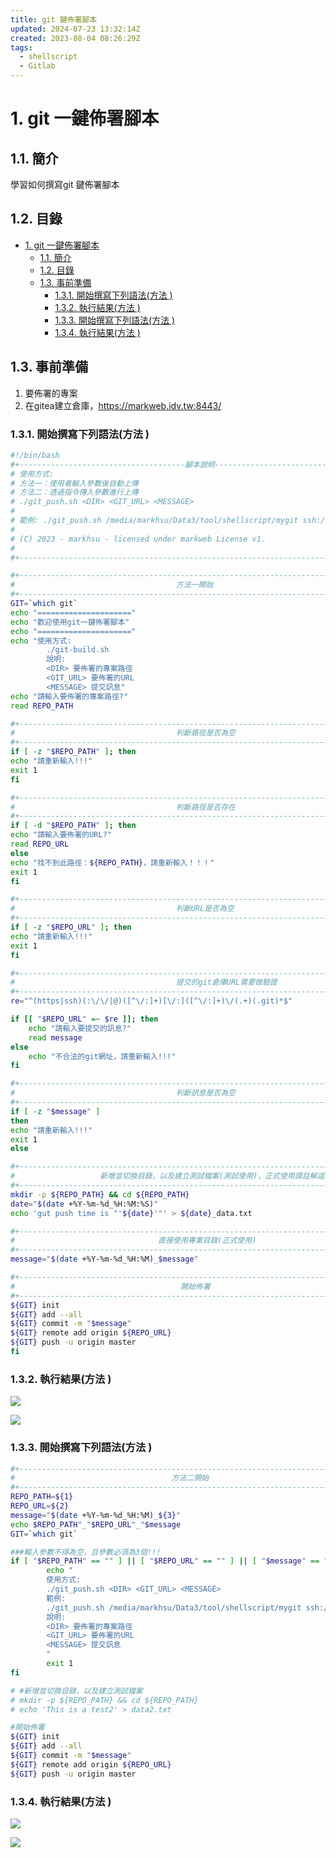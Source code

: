 ```yaml
---
title: git 鍵佈署腳本
updated: 2024-07-23 13:32:14Z
created: 2023-08-04 08:26:29Z
tags:
  - shellscript
  - Gitlab
---
```


# 1. git 一鍵佈署腳本

## 1.1. 簡介
學習如何撰寫git 鍵佈署腳本

## 1.2.  目錄

- [1. git 一鍵佈署腳本](#1-git-一鍵佈署腳本)
  - [1.1. 簡介](#11-簡介)
  - [1.2.  目錄](#12--目錄)
  - [1.3. 事前準備](#13-事前準備)
    - [1.3.1. 開始撰寫下列語法(方法 )](#131-開始撰寫下列語法方法-)
    - [1.3.2. 執行結果(方法 )](#132-執行結果方法-)
    - [1.3.3. 開始撰寫下列語法(方法 )](#133-開始撰寫下列語法方法-)
    - [1.3.4. 執行結果(方法 )](#134-執行結果方法-)


## 1.3. 事前準備

1.  要佈署的專案
2.  在gitea建立倉庫，https://markweb.idv.tw:8443/

<!--more-->

### 1.3.1. 開始撰寫下列語法(方法 )

```bash
#!/bin/bash
#+-------------------------------------腳本說明--------------------------------------------+
# 使用方式: 
# 方法一：使用者輸入參數後自動上傳
# 方法二：透過指令傳入參數進行上傳
# ./git_push.sh <DIR> <GIT_URL> <MESSAGE>
#
# 範例: ./git_push.sh /media/markhsu/Data3/tool/shellscript/mygit ssh://git@markweb.idv.tw:2222/markhsu/aaa.git 測試佈署
#
# (C) 2023 - markhsu - licensed under markweb License v1.
# 
#+----------------------------------------------------------------------------------------+

#+----------------------------------------------------------------------------------------+
#                                    方法一開始
#+----------------------------------------------------------------------------------------+
GIT=`which git`
echo "====================="
echo "歡迎使用git一鍵佈署腳本"
echo "====================="
echo "使用方式:
        ./git-build.sh
        說明:
        <DIR> 要佈署的專案路徑
        <GIT_URL> 要佈署的URL
        <MESSAGE> 提交訊息"
echo "請輸入要佈署的專案路徑?"
read REPO_PATH

#+----------------------------------------------------------------------------------------+
#                                    判斷路徑是否為空
#+----------------------------------------------------------------------------------------+
if [ -z "$REPO_PATH" ]; then
echo "請重新輸入!!!"
exit 1
fi

#+----------------------------------------------------------------------------------------+
#                                    判斷路徑是否存在
#+----------------------------------------------------------------------------------------+
if [ -d "$REPO_PATH" ]; then
echo "請輸入要佈署的URL?"
read REPO_URL
else
echo "找不到此路徑：${REPO_PATH}，請重新輸入！！！"
exit 1
fi

#+----------------------------------------------------------------------------------------+
#                                    判斷URL是否為空
#+----------------------------------------------------------------------------------------+
if [ -z "$REPO_URL" ]; then
echo "請重新輸入!!!"
exit 1
fi

#+----------------------------------------------------------------------------------------+
#                                    提交的git倉庫URL需要做驗證
#+----------------------------------------------------------------------------------------+
re="^(https|ssh)(:\/\/|@)([^\/:]+)[\/:]([^\/:]+)\/(.+)(.git)*$"

if [[ "$REPO_URL" =~ $re ]]; then
    echo "請輸入要提交的訊息?"
    read message
else
    echo "不合法的git網址，請重新輸入!!!"
fi

#+----------------------------------------------------------------------------------------+
#                                    判斷訊息是否為空
#+----------------------------------------------------------------------------------------+
if [ -z "$message" ]
then
echo "請重新輸入!!!"
exit 1
else

#+----------------------------------------------------------------------------------------+
#                   新增並切換目錄，以及建立測試檔案(測試使用)，正式使用請註解這兩行
#+----------------------------------------------------------------------------------------+
mkdir -p ${REPO_PATH} && cd ${REPO_PATH}
date="$(date +%Y-%m-%d_%H:%M:%S)"
echo 'gut push time is "'${date}'"' > ${date}_data.txt

#+----------------------------------------------------------------------------------------+
#                                直接使用專案目錄(正式使用)
#+----------------------------------------------------------------------------------------+
message="$(date +%Y-%m-%d_%H:%M)_$message"

#+----------------------------------------------------------------------------------------+
#                                     開始佈署
#+----------------------------------------------------------------------------------------+
${GIT} init
${GIT} add --all
${GIT} commit -m "$message"
${GIT} remote add origin ${REPO_URL}
${GIT} push -u origin master
fi

```
### 1.3.2. 執行結果(方法 )
![](https://markweb.idv.tw/uploads/upload_a89c3a42ce377eb6e661ec7ce5a892c9.png)

![](https://markweb.idv.tw/uploads/upload_b907d1ee03c1bee59af32904e93f4a29.png)

### 1.3.3. 開始撰寫下列語法(方法 )

```bash
#+----------------------------------------------------------------------------------------+
#                                   方法二開始
#+----------------------------------------------------------------------------------------+
REPO_PATH=${1}
REPO_URL=${2}
message="$(date +%Y-%m-%d_%H:%M)_${3}"
echo $REPO_PATH"_"$REPO_URL"_"$message
GIT=`which git`

###輸入參數不得為空，且參數必須為3個!!!
if [ "$REPO_PATH" == "" ] || [ "$REPO_URL" == "" ] || [ "$message" == "" ] || [ "$#" -ne 3 ] ; then
        echo "
        使用方式:
        ./git_push.sh <DIR> <GIT_URL> <MESSAGE>
        範例:
        ./git_push.sh /media/markhsu/Data3/tool/shellscript/mygit ssh://git@markweb.idv.tw:2222/markhsu/test2.git test2
        說明:
        <DIR> 要佈署的專案路徑
        <GIT_URL> 要佈署的URL
        <MESSAGE> 提交訊息
        "
        exit 1
fi

# #新增並切換目錄，以及建立測試檔案
# mkdir -p ${REPO_PATH} && cd ${REPO_PATH}
# echo 'This is a test2' > data2.txt

#開始佈署
${GIT} init
${GIT} add --all
${GIT} commit -m "$message"
${GIT} remote add origin ${REPO_URL}
${GIT} push -u origin master
```
### 1.3.4. 執行結果(方法 )
![](https://markweb.idv.tw/uploads/upload_a8b36d11a2d8efc3bc0fcf8d6cb39c24.png)

![](https://markweb.idv.tw/uploads/upload_8b03dd90660aa61c6114b9558377cde9.png)